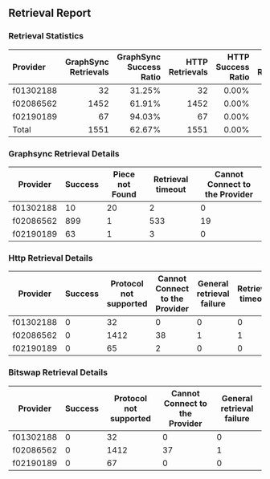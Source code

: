 ## Retrieval Report
### Retrieval Statistics
| Provider  | GraphSync Retrievals | GraphSync Success Ratio | HTTP Retrievals | HTTP Success Ratio | Bitswap Retrievals | Bitswap Success Ratio |
| :-------- | -------------------: | ----------------------: | --------------: | -----------------: | -----------------: | --------------------: |
| f01302188 |                   32 |                  31.25% |              32 |              0.00% |                 32 |                 0.00% |
| f02086562 |                 1452 |                  61.91% |            1452 |              0.00% |               1450 |                 0.00% |
| f02190189 |                   67 |                  94.03% |              67 |              0.00% |                 67 |                 0.00% |
| Total     |                 1551 |                  62.67% |            1551 |              0.00% |               1549 |                 0.00% |

### Graphsync Retrieval Details
| Provider  | Success | Piece not Found | Retrieval timeout | Cannot Connect to the Provider |
| --------- | ------- | --------------- | ----------------- | ------------------------------ |
| f01302188 | 10      | 20              | 2                 | 0                              |
| f02086562 | 899     | 1               | 533               | 19                             |
| f02190189 | 63      | 1               | 3                 | 0                              |

### Http Retrieval Details
| Provider  | Success | Protocol not supported | Cannot Connect to the Provider | General retrieval failure | Retrieval timeout |
| --------- | ------- | ---------------------- | ------------------------------ | ------------------------- | ----------------- |
| f01302188 | 0       | 32                     | 0                              | 0                         | 0                 |
| f02086562 | 0       | 1412                   | 38                             | 1                         | 1                 |
| f02190189 | 0       | 65                     | 2                              | 0                         | 0                 |

### Bitswap Retrieval Details
| Provider  | Success | Protocol not supported | Cannot Connect to the Provider | General retrieval failure |
| --------- | ------- | ---------------------- | ------------------------------ | ------------------------- |
| f01302188 | 0       | 32                     | 0                              | 0                         |
| f02086562 | 0       | 1412                   | 37                             | 1                         |
| f02190189 | 0       | 67                     | 0                              | 0                         |
